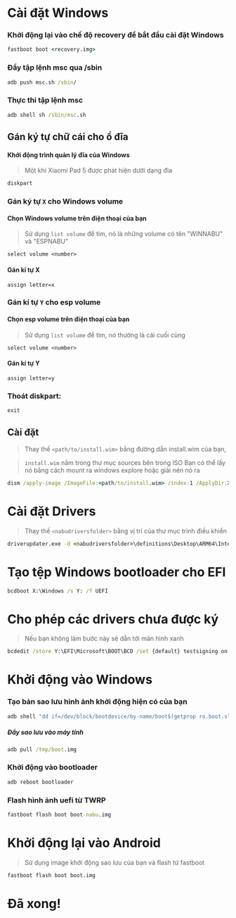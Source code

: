 # Cài đặt Windows

### Khởi động lại vào chế độ recovery để bắt đầu cài đặt Windows

```cmd
fastboot boot <recovery.img>
```

### Đẩy tập lệnh msc qua /sbin

```cmd
adb push msc.sh /sbin/
```

### Thực thi tập lệnh msc

```cmd
adb shell sh /sbin/msc.sh
```

## Gán ký tự chữ cái cho ổ đĩa
  

#### Khởi động trình quản lý đĩa của Windows

> Một khi Xiaomi Pad 5 được phát hiện dưới dạng đĩa

```cmd
diskpart
```


### Gán ký tự `X` cho Windows volume

#### Chọn Windows volume trên điện thoại của bạn
> Sử dụng `list volume` để tìm, nó là những volume có tên "WINNABU" và "ESPNABU"

```diskpart
select volume <number>
```

#### Gán kí tự X
```diskpart
assign letter=x
```

### Gán kí tự `Y` cho esp volume

#### Chọn esp volume trên điện thoại của bạn
> Sử dụng `list volume` để tìm, nó thường là cái cuối cùng

```diskpart
select volume <number>
```

#### Gán kí tự Y

```diskpart
assign letter=y
```

### Thoát diskpart:
```diskpart
exit
```

  
  

## Cài đặt

> Thay thế `<path/to/install.wim>` bằng đường dẫn install.wim của bạn,

> `install.wim` nằm trong thư mục sources bên trong ISO
> Bạn có thể lấy nó bằng cách mount ra windows explore hoặc giải nén nó ra

```cmd
dism /apply-image /ImageFile:<path/to/install.wim> /index:1 /ApplyDir:X:\
```

# Cài đặt Drivers

> Thay thế `<nabudriversfolder>` bằng vị trí của thư mục trình điều khiển

```cmd
driverupdater.exe -d <nabudriversfolder>\definitions\Desktop\ARM64\Internal\nabu.txt -r <nabudriversfolder> -p X:
```

  

# Tạo tệp Windows bootloader cho EFI

```cmd
bcdboot X:\Windows /s Y: /f UEFI
```

  
  

# Cho phép các drivers chưa được ký

>Nếu bạn không làm bước này sẽ dẫn tới màn hình xanh

```cmd
bcdedit /store Y:\EFI\Microsoft\BOOT\BCD /set {default} testsigning on
```

# Khởi động vào Windows

### Tạo bản sao lưu hình ảnh khởi động hiện có của bạn

```cmd
adb shell "dd if=/dev/block/bootdevice/by-name/boot$(getprop ro.boot.slot_suffix) of=/tmp/boot.img"
```

##### Đẩy sao lưu vào máy tính

```cmd
adb pull /tmp/boot.img
```

### Khởi động vào bootloader 

```cmd
adb reboot bootloader
```

### Flash hình ảnh uefi từ TWRP

```cmd
fastboot flash boot boot-nabu.img
```

# Khởi động lại vào Android
> Sử dụng image khởi động sao lưu của bạn và flash từ fastboot

```cmd
fastboot flash boot boot.img
```

# Đã xong!
